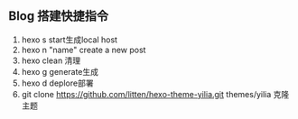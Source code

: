 ## Blog 搭建快捷指令

1. hexo s start生成local host
2. hexo n "name" create a new post
3. hexo clean 清理
4. hexo g  generate生成
5. hexo d deplore部署
6. git clone https://github.com/litten/hexo-theme-yilia.git themes/yilia 克隆主题